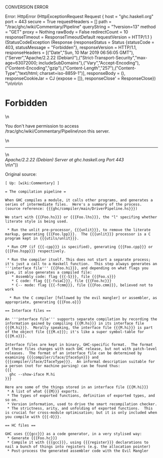 CONVERSION ERROR

Error: HttpError (HttpExceptionRequest Request {
  host                 = "ghc.haskell.org"
  port                 = 443
  secure               = True
  requestHeaders       = []
  path                 = "/trac/ghc/wiki/Commentary/Pipeline"
  queryString          = "?version=13"
  method               = "GET"
  proxy                = Nothing
  rawBody              = False
  redirectCount        = 10
  responseTimeout      = ResponseTimeoutDefault
  requestVersion       = HTTP/1.1
}
 (StatusCodeException (Response {responseStatus = Status {statusCode = 403, statusMessage = "Forbidden"}, responseVersion = HTTP/1.1, responseHeaders = [("Date","Sun, 10 Mar 2019 06:56:05 GMT"),("Server","Apache/2.2.22 (Debian)"),("Strict-Transport-Security","max-age=63072000; includeSubDomains"),("Vary","Accept-Encoding"),("Content-Encoding","gzip"),("Content-Length","257"),("Content-Type","text/html; charset=iso-8859-1")], responseBody = (), responseCookieJar = CJ {expose = []}, responseClose' = ResponseClose}) "<!DOCTYPE HTML PUBLIC \"-//IETF//DTD HTML 2.0//EN\">\n<html><head>\n<title>403 Forbidden</title>\n</head><body>\n<h1>Forbidden</h1>\n<p>You don't have permission to access /trac/ghc/wiki/Commentary/Pipeline\non this server.</p>\n<hr>\n<address>Apache/2.2.22 (Debian) Server at ghc.haskell.org Port 443</address>\n</body></html>\n"))

Original source:

```trac
[ Up: [wiki:Commentary] ]

= The compilation pipeline =

When GHC compiles a module, it calls other programs, and generates a series of intermediate files.  Here's a summary of the process.
(source reference: {{{ghc/compiler/main/DriverPipeline.hs}}})

We start with {{{Foo.hs}}} or {{{Foo.lhs}}}, the "l" specifing whether literate style is being used.

 * Run the unlit pre-processor, {{{unlit}}}, to remove the literate markup, generating {{{Foo.lpp}}}.  The {{{unlit}}} processor is a C program kept in {{{utils/unlit}}}.

 * Run CPP (if {{{-cpp}}} is specified), generating {{{Foo.cpp}}} or {{{Foo.hspp}}} respectively.

 * Run the compiler itself. This does not start a separate process; it's just a call to a Haskell function.  This step always generates an '''interface file''' {{{Foo.hi}}}, and depending on what flags you give, it also generates a compiled file:
   * Assembly code: flag {{{-S}}}, file {{{Foo.s}}}
   * C code: flag {{{-fviaC}}}, file {{{Foo.hc}}}
   * C-- mode: flag {{{-fcmm}}}, file {{{Foo.cmm}}}, believed not to work

  * Run the C compiler [followed by the evil mangler] or assembler, as appropriate, generating {{{Foo.o}}}

== Interface files ==

An '''interface file''' supports separate compilation by recording the information gained by compiling {{{M.hs}}} in its interface file {{{M.hi}}}.  Morally speaking, the interface file {{{M.hi}}} is part of the object file {{{M.o}}}; it's like a super symbol-table for {{{M.o}}}.

Interface files are kept in binary, GHC-specific format.  The format of these files changes with each GHC release, but not with patch-level releases.  The format of an interface file can be determined by examining {{{compiler/iface/IfaceSyn}}} and {{{compiler/iface/IfaceType}}}.  An informal description suitable for a person (not for machine parsing) can be found thus:
{{{
  ghc --show-iface M.hi
}}}

Here are some of the things stored in an interface file {{{M.hi}}}
 * A list of what {{{M}}} exports.
 * The types of exported functions, definition of exported types, and so on.
 * Version information, used to drive the smart recompilation checker.
 * The strictness, arity, and unfolding of exported functions.  This is crucial for cross-module optimisation; but it is only included when you compile with {{{-O}}}.

== HC files ==

GHC uses {{{gcc}}} as a code generator, in a very stylised way:
 * Generate {{{Foo.hc}}}
 * Compile it with {{{gcc}}}, using {{{register}}} declarations to nail a bunch of things into registers (e.g. the allocation pointer)
 * Post-process the generated assembler code with the Evil Mangler

```
